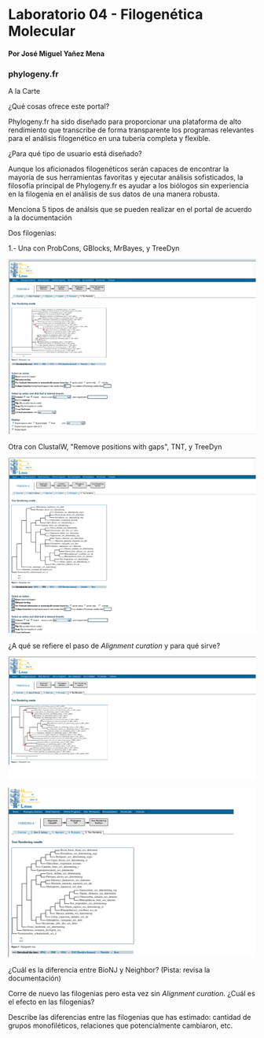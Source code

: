# Laboratorio 04 - Filogenética Molecular

#### Por José Miguel Yañez Mena  

### phylogeny.fr
A la Carte

¿Qué cosas ofrece este portal? 

Phylogeny.fr ha sido diseñado para proporcionar una plataforma de alto rendimiento que transcribe de forma transparente los programas relevantes para el análisis filogenético en una tubería completa y flexible.

¿Para qué tipo de usuario está diseñado?

 Aunque los aficionados filogenéticos serán capaces de encontrar la mayoría de sus herramientas favoritas y ejecutar análisis sofisticados, la filosofía principal de Phylogeny.fr es ayudar a los biólogos sin experiencia en la filogenia en el análisis de sus datos de una manera robusta.
 
Menciona 5 tipos de análsis que se pueden realizar en el portal de acuerdo a la documentación


Dos filogenias: 

1.- Una con ProbCons, GBlocks, MrBayes, y TreeDyn

![filo 1](https://github.com/Peepcross/TOO-COOL-4-THIS-LAB/blob/master/yeee.png)

Otra con ClustalW, "Remove positions with gaps", TNT, y TreeDyn

![filo 2](https://github.com/Peepcross/TOO-COOL-4-THIS-LAB/blob/master/alahu%20akbar.png)

¿A qué se refiere el paso de *Alignment curation* y para qué sirve?

![filo 1 sin curar](https://github.com/Peepcross/TOO-COOL-4-THIS-LAB/blob/master/filo%201%20sin%20curar.png)

![filo 2 sin curar](https://github.com/Peepcross/TOO-COOL-4-THIS-LAB/blob/master/filo%202%20sin%20curar.png)

¿Cuál es la diferencia entre BioNJ y Neighbor? (Pista: revisa la documentación)

Corre de nuevo las filogenias pero esta vez sin *Alignment curation*. ¿Cuál es el efecto en las filogenias?

Describe las diferencias entre las filogenias que has estimado: cantidad de grupos monofiléticos, relaciones que potencialmente cambiaron, etc.
